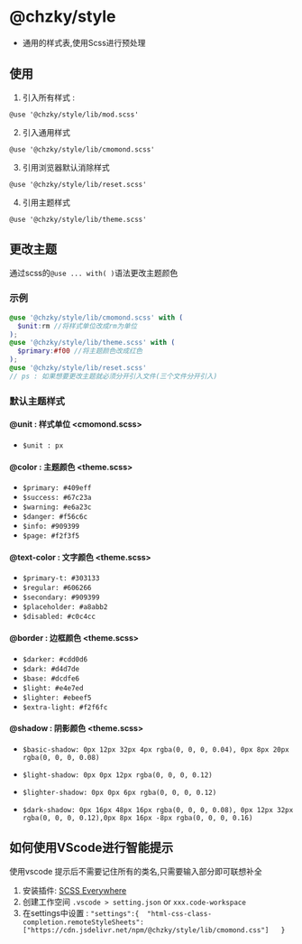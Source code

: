 # @chzky/style

* 通用的样式表,使用Scss进行预处理

## 使用

1. 引入所有样式 :

`@use '@chzky/style/lib/mod.scss'`

2. 引入通用样式

`@use '@chzky/style/lib/cmomond.scss'`

3. 引用浏览器默认消除样式

`@use '@chzky/style/lib/reset.scss'`

4. 引用主题样式

`@use '@chzky/style/lib/theme.scss'`

## 更改主题

通过scss的`@use ... with( )`语法更改主题颜色

### 示例

```scss
@use '@chzky/style/lib/cmomond.scss' with (
  $unit:rm //将样式单位改成rm为单位
);
@use '@chzky/style/lib/theme.scss' with (
  $primary:#f00 //将主题颜色改成红色
);
@use '@chzky/style/lib/reset.scss'
// ps : 如果想要更改主题就必须分开引入文件(三个文件分开引入)
```

### 默认主题样式

#### @unit : 样式单位 <cmomond.scss>

+ `$unit : px`

#### @color : 主题颜色 <theme.scss>

+ `$primary: #409eff `
+ `$success: #67c23a` 
+ `$warning: #e6a23c `
+ `$danger: #f56c6c `
+ `$info: #909399`
+ `$page: #f2f3f5 `

#### @text-color : 文字颜色 <theme.scss>

+ `$primary-t: #303133`
+ `$regular: #606266`
+ `$secondary: #909399` 
+ `$placeholder: #a8abb2` 
+ `$disabled: #c0c4cc` 

#### @border : 边框颜色 <theme.scss>

+ `$darker: #cdd0d6` 
+ `$dark: #d4d7de` 
+ `$base: #dcdfe6` 
+ `$light: #e4e7ed` 
+ `$lighter: #ebeef5` 
+ `$extra-light: #f2f6fc` 

#### @shadow : 阴影颜色 <theme.scss>

+ `$basic-shadow: 0px 12px 32px 4px rgba(0, 0, 0, 0.04), 0px 8px 20px rgba(0, 0, 0, 0.08) `
+ `$light-shadow: 0px 0px 12px rgba(0, 0, 0, 0.12)`
+ `$lighter-shadow: 0px 0px 6px rgba(0, 0, 0, 0.12) `

+ `$dark-shadow: 0px 16px 48px 16px rgba(0, 0, 0, 0.08), 0px 12px 32px rgba(0, 0, 0, 0.12),0px 8px 16px -8px rgba(0, 0, 0, 0.16) `

## 如何使用VScode进行智能提示 

使用vscode 提示后不需要记住所有的类名,只需要输入部分即可联想补全

1. 安装插件: [SCSS Everywhere](https://marketplace.visualstudio.com/items?itemName=gencer.html-slim-scss-css-class-completion)
2. 创建工作空间 `.vscode > setting.json` or `xxx.code-workspace`
3. 在settings中设置 : `"settings":{  "html-css-class-completion.remoteStyleSheets": ["https://cdn.jsdelivr.net/npm/@chzky/style/lib/cmomond.css"]   }`